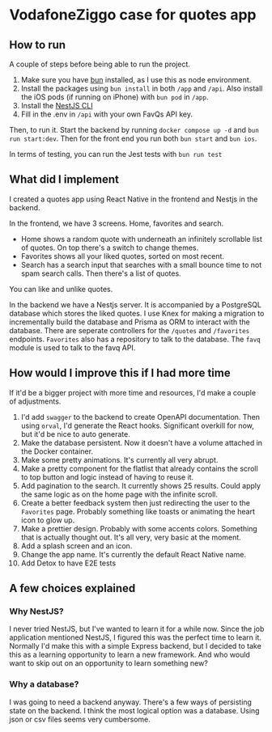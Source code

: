 # VodafoneZiggo case for quotes app

## How to run

A couple of steps before being able to run the project.

1. Make sure you have [bun](https://bun.sh) installed, as I use this as node environment.
2. Install the packages using `bun install` in both `/app` and `/api`. Also install the iOS pods (if running on iPhone) with `bun pod` in `/app`.
3. Install the [NestJS CLI](https://docs.nestjs.com/cli/overview)
4. Fill in the .env in `/api` with your own FavQs API key.

Then, to run it. Start the backend by running `docker compose up -d` and `bun run start:dev`. Then for the front end you run both `bun start` and `bun ios`.

In terms of testing, you can run the Jest tests with `bun run test`

## What did I implement

I created a quotes app using React Native in the frontend and Nestjs in the backend.

In the frontend, we have 3 screens. Home, favorites and search.

- Home shows a random quote with underneath an infinitely scrollable list of quotes. On top there's a switch to change themes.
- Favorites shows all your liked quotes, sorted on most recent.
- Search has a search input that searches with a small bounce time to not spam search calls. Then there's a list of quotes.

You can like and unlike quotes.

In the backend we have a Nestjs server. It is accompanied by a PostgreSQL database which stores the liked quotes. I use Knex for making a migration to incrementally build the database and Prisma as ORM to interact with the database. There are seperate controllers for the `/quotes` and `/favorites` endpoints. `Favorites` also has a repository to talk to the database. The `favq` module is used to talk to the favq API.

## How would I improve this if I had more time

If it'd be a bigger project with more time and resources, I'd make a couple of adjustments.

1. I'd add `swagger` to the backend to create OpenAPI documentation. Then using `orval`, I'd generate the React hooks. Significant overkill for now, but it'd be nice to auto generate.
2. Make the database persistent. Now it doesn't have a volume attached in the Docker container.
3. Make some pretty animations. It's currently all very abrupt.
4. Make a pretty component for the flatlist that already contains the scroll to top button and logic instead of having to reuse it.
5. Add pagination to the search. It currently shows 25 results. Could apply the same logic as on the home page with the infinite scroll.
6. Create a better feedback system then just redirecting the user to the `Favorites` page. Probably something like toasts or animating the heart icon to glow up.
7. Make a prettier design. Probably with some accents colors. Something that is actually thought out. It's all very, very basic at the moment.
8. Add a splash screen and an icon.
9. Change the app name. It's currently the default React Native name.
10. Add Detox to have E2E tests

## A few choices explained

### Why NestJS?

I never tried NestJS, but I've wanted to learn it for a while now. Since the job application mentioned NestJS, I figured this was the perfect time to learn it. Normally I'd make this with a simple Express backend, but I decided to take this as a learning opportunity to learn a new framework. And who would want to skip out on an opportunity to learn something new?

### Why a database?

I was going to need a backend anyway. There's a few ways of persisting state on the backend. I think the most logical option was a database. Using json or csv files seems very cumbersome.
